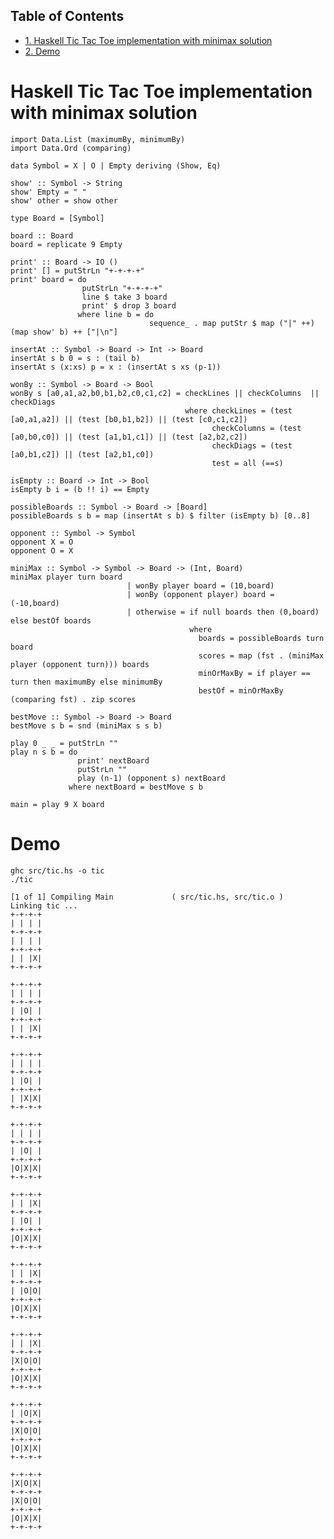 <div id="table-of-contents">
<h2>Table of Contents</h2>
<div id="text-table-of-contents">
<ul>
<li><a href="#orgheadline1">1. Haskell Tic Tac Toe implementation with minimax solution</a></li>
<li><a href="#orgheadline2">2. Demo</a></li>
</ul>
</div>
</div>

# Haskell Tic Tac Toe implementation with minimax solution<a id="orgheadline1"></a>

    import Data.List (maximumBy, minimumBy)
    import Data.Ord (comparing)
    
    data Symbol = X | O | Empty deriving (Show, Eq)
    
    show' :: Symbol -> String
    show' Empty = " "
    show' other = show other
    
    type Board = [Symbol]
    
    board :: Board
    board = replicate 9 Empty 
    
    print' :: Board -> IO ()
    print' [] = putStrLn "+-+-+-+"
    print' board = do
                    putStrLn "+-+-+-+"
                    line $ take 3 board
                    print' $ drop 3 board
                   where line b = do
                                   sequence_ . map putStr $ map ("|" ++) (map show' b) ++ ["|\n"]
    
    insertAt :: Symbol -> Board -> Int -> Board
    insertAt s b 0 = s : (tail b)
    insertAt s (x:xs) p = x : (insertAt s xs (p-1))
    
    wonBy :: Symbol -> Board -> Bool 
    wonBy s [a0,a1,a2,b0,b1,b2,c0,c1,c2] = checkLines || checkColumns  || checkDiags
                                           where checkLines = (test [a0,a1,a2]) || (test [b0,b1,b2]) || (test [c0,c1,c2])
                                                 checkColumns = (test [a0,b0,c0]) || (test [a1,b1,c1]) || (test [a2,b2,c2])
                                                 checkDiags = (test [a0,b1,c2]) || (test [a2,b1,c0])  
                                                 test = all (==s)
    
    isEmpty :: Board -> Int -> Bool
    isEmpty b i = (b !! i) == Empty 
    
    possibleBoards :: Symbol -> Board -> [Board]
    possibleBoards s b = map (insertAt s b) $ filter (isEmpty b) [0..8]
    
    opponent :: Symbol -> Symbol
    opponent X = O
    opponent O = X
    
    miniMax :: Symbol -> Symbol -> Board -> (Int, Board)
    miniMax player turn board
                              | wonBy player board = (10,board)
                              | wonBy (opponent player) board = (-10,board)
                              | otherwise = if null boards then (0,board) else bestOf boards
                                            where 
                                              boards = possibleBoards turn board
                                              scores = map (fst . (miniMax player (opponent turn))) boards
                                              minOrMaxBy = if player == turn then maximumBy else minimumBy
                                              bestOf = minOrMaxBy (comparing fst) . zip scores 
    
    bestMove :: Symbol -> Board -> Board
    bestMove s b = snd (miniMax s s b)
    
    play 0 _ _ = putStrLn ""
    play n s b = do
                   print' nextBoard
                   putStrLn ""
                   play (n-1) (opponent s) nextBoard
                 where nextBoard = bestMove s b
    
    main = play 9 X board

# Demo<a id="orgheadline2"></a>

    ghc src/tic.hs -o tic
    ./tic

    [1 of 1] Compiling Main             ( src/tic.hs, src/tic.o )
    Linking tic ...
    +-+-+-+
    | | | |
    +-+-+-+
    | | | |
    +-+-+-+
    | | |X|
    +-+-+-+
    
    +-+-+-+
    | | | |
    +-+-+-+
    | |O| |
    +-+-+-+
    | | |X|
    +-+-+-+
    
    +-+-+-+
    | | | |
    +-+-+-+
    | |O| |
    +-+-+-+
    | |X|X|
    +-+-+-+
    
    +-+-+-+
    | | | |
    +-+-+-+
    | |O| |
    +-+-+-+
    |O|X|X|
    +-+-+-+
    
    +-+-+-+
    | | |X|
    +-+-+-+
    | |O| |
    +-+-+-+
    |O|X|X|
    +-+-+-+
    
    +-+-+-+
    | | |X|
    +-+-+-+
    | |O|O|
    +-+-+-+
    |O|X|X|
    +-+-+-+
    
    +-+-+-+
    | | |X|
    +-+-+-+
    |X|O|O|
    +-+-+-+
    |O|X|X|
    +-+-+-+
    
    +-+-+-+
    | |O|X|
    +-+-+-+
    |X|O|O|
    +-+-+-+
    |O|X|X|
    +-+-+-+
    
    +-+-+-+
    |X|O|X|
    +-+-+-+
    |X|O|O|
    +-+-+-+
    |O|X|X|
    +-+-+-+